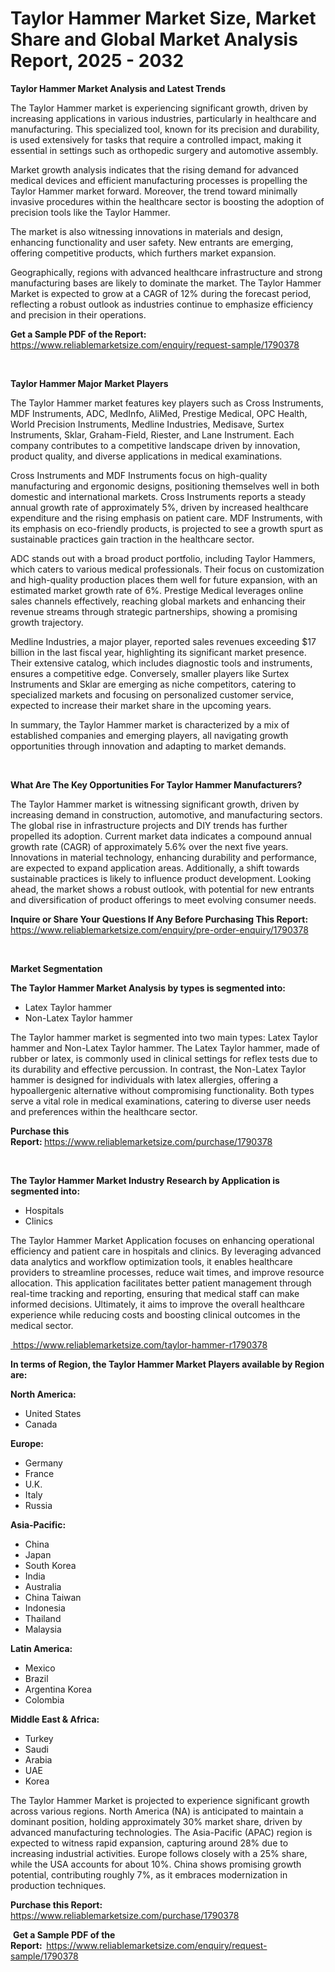 <p><h1>Taylor Hammer Market Size, Market Share and Global Market Analysis Report, 2025 - 2032</h1></p><p><strong>Taylor Hammer Market Analysis and Latest Trends</strong></p>
<p><p>The Taylor Hammer market is experiencing significant growth, driven by increasing applications in various industries, particularly in healthcare and manufacturing. This specialized tool, known for its precision and durability, is used extensively for tasks that require a controlled impact, making it essential in settings such as orthopedic surgery and automotive assembly. </p><p>Market growth analysis indicates that the rising demand for advanced medical devices and efficient manufacturing processes is propelling the Taylor Hammer market forward. Moreover, the trend toward minimally invasive procedures within the healthcare sector is boosting the adoption of precision tools like the Taylor Hammer. </p><p>The market is also witnessing innovations in materials and design, enhancing functionality and user safety. New entrants are emerging, offering competitive products, which furthers market expansion. </p><p>Geographically, regions with advanced healthcare infrastructure and strong manufacturing bases are likely to dominate the market. The Taylor Hammer Market is expected to grow at a CAGR of 12% during the forecast period, reflecting a robust outlook as industries continue to emphasize efficiency and precision in their operations.</p></p>
<p><strong>Get a Sample PDF of the Report:&nbsp;</strong> <a href="https://www.reliablemarketsize.com/enquiry/request-sample/1790378?utm_campaign=1991&utm_medium=2&utm_source=Github&utm_content=ia&utm_term=13042025&utm_id=taylor-hammer">https://www.reliablemarketsize.com/enquiry/request-sample/1790378</a></p>
<p>&nbsp;</p>
<p><strong>Taylor Hammer Major Market Players</strong></p>
<p><p>The Taylor Hammer market features key players such as Cross Instruments, MDF Instruments, ADC, MedInfo, AliMed, Prestige Medical, OPC Health, World Precision Instruments, Medline Industries, Medisave, Surtex Instruments, Sklar, Graham-Field, Riester, and Lane Instrument. Each company contributes to a competitive landscape driven by innovation, product quality, and diverse applications in medical examinations.</p><p>Cross Instruments and MDF Instruments focus on high-quality manufacturing and ergonomic designs, positioning themselves well in both domestic and international markets. Cross Instruments reports a steady annual growth rate of approximately 5%, driven by increased healthcare expenditure and the rising emphasis on patient care. MDF Instruments, with its emphasis on eco-friendly products, is projected to see a growth spurt as sustainable practices gain traction in the healthcare sector.</p><p>ADC stands out with a broad product portfolio, including Taylor Hammers, which caters to various medical professionals. Their focus on customization and high-quality production places them well for future expansion, with an estimated market growth rate of 6%. Prestige Medical leverages online sales channels effectively, reaching global markets and enhancing their revenue streams through strategic partnerships, showing a promising growth trajectory.</p><p>Medline Industries, a major player, reported sales revenues exceeding $17 billion in the last fiscal year, highlighting its significant market presence. Their extensive catalog, which includes diagnostic tools and instruments, ensures a competitive edge. Conversely, smaller players like Surtex Instruments and Sklar are emerging as niche competitors, catering to specialized markets and focusing on personalized customer service, expected to increase their market share in the upcoming years.</p><p>In summary, the Taylor Hammer market is characterized by a mix of established companies and emerging players, all navigating growth opportunities through innovation and adapting to market demands.</p></p>
<p>&nbsp;</p>
<p><strong>What Are The Key Opportunities For Taylor Hammer Manufacturers?</strong></p>
<p><p>The Taylor Hammer market is witnessing significant growth, driven by increasing demand in construction, automotive, and manufacturing sectors. The global rise in infrastructure projects and DIY trends has further propelled its adoption. Current market data indicates a compound annual growth rate (CAGR) of approximately 5.6% over the next five years. Innovations in material technology, enhancing durability and performance, are expected to expand application areas. Additionally, a shift towards sustainable practices is likely to influence product development. Looking ahead, the market shows a robust outlook, with potential for new entrants and diversification of product offerings to meet evolving consumer needs.</p></p>
<p><strong>Inquire or Share Your Questions If Any Before Purchasing This Report:</strong> <a href="https://www.reliablemarketsize.com/enquiry/pre-order-enquiry/1790378?utm_campaign=1991&utm_medium=2&utm_source=Github&utm_content=ia&utm_term=13042025&utm_id=taylor-hammer">https://www.reliablemarketsize.com/enquiry/pre-order-enquiry/1790378</a></p>
<p>&nbsp;</p>
<p><strong>Market Segmentation</strong></p>
<p><strong>The Taylor Hammer Market Analysis by types is segmented into:</strong></p>
<p><ul><li>Latex Taylor hammer</li><li>Non-Latex Taylor hammer</li></ul></p>
<p><p>The Taylor hammer market is segmented into two main types: Latex Taylor hammer and Non-Latex Taylor hammer. The Latex Taylor hammer, made of rubber or latex, is commonly used in clinical settings for reflex tests due to its durability and effective percussion. In contrast, the Non-Latex Taylor hammer is designed for individuals with latex allergies, offering a hypoallergenic alternative without compromising functionality. Both types serve a vital role in medical examinations, catering to diverse user needs and preferences within the healthcare sector.</p></p>
<p><strong>Purchase this Report:&nbsp;</strong><a href="https://www.reliablemarketsize.com/purchase/1790378?utm_campaign=1991&utm_medium=2&utm_source=Github&utm_content=ia&utm_term=13042025&utm_id=taylor-hammer">https://www.reliablemarketsize.com/purchase/1790378</a></p>
<p>&nbsp;</p>
<p><strong>The Taylor Hammer Market Industry Research by Application is segmented into:</strong></p>
<p><ul><li>Hospitals</li><li>Clinics</li></ul></p>
<p><p>The Taylor Hammer Market Application focuses on enhancing operational efficiency and patient care in hospitals and clinics. By leveraging advanced data analytics and workflow optimization tools, it enables healthcare providers to streamline processes, reduce wait times, and improve resource allocation. This application facilitates better patient management through real-time tracking and reporting, ensuring that medical staff can make informed decisions. Ultimately, it aims to improve the overall healthcare experience while reducing costs and boosting clinical outcomes in the medical sector.</p></p>
<p><a href="https://www.reliablemarketsize.com/taylor-hammer-r1790378?utm_campaign=1991&utm_medium=2&utm_source=Github&utm_content=ia&utm_term=13042025&utm_id=taylor-hammer">&nbsp;https://www.reliablemarketsize.com/taylor-hammer-r1790378</a></p>
<p><strong>In terms of Region, the Taylor Hammer Market Players available by Region are:</strong></p>
<p>
    <p> <strong> North America: </strong>
        <ul>
            <li>United States</li>
            <li>Canada</li>
        </ul>
        </p> 
    <p> <strong> Europe: </strong>
        <ul>
            <li>Germany</li>
            <li>France</li>
            <li>U.K.</li>
            <li>Italy</li>
            <li>Russia</li>
        </ul>
        </p> 
    <p> <strong> Asia-Pacific: </strong>
        <ul>
            <li>China</li>
            <li>Japan</li>
            <li>South Korea</li>
            <li>India</li>
            <li>Australia</li>
            <li>China Taiwan</li>
            <li>Indonesia</li>
            <li>Thailand</li>
            <li>Malaysia</li>
        </ul>
        </p> 
    <p> <strong> Latin America: </strong>
        <ul>
            <li>Mexico</li>
            <li>Brazil</li>
            <li>Argentina Korea</li>
            <li>Colombia</li>
        </ul>
        </p> 
    <p> <strong> Middle East & Africa: </strong>
        <ul>
            <li>Turkey</li>
            <li>Saudi</li>
            <li>Arabia</li>
            <li>UAE</li>
            <li>Korea</li>
        </ul>
    </p>
    </p>
<p><p>The Taylor Hammer Market is projected to experience significant growth across various regions. North America (NA) is anticipated to maintain a dominant position, holding approximately 30% market share, driven by advanced manufacturing technologies. The Asia-Pacific (APAC) region is expected to witness rapid expansion, capturing around 28% due to increasing industrial activities. Europe follows closely with a 25% share, while the USA accounts for about 10%. China shows promising growth potential, contributing roughly 7%, as it embraces modernization in production techniques.</p></p>
<p><strong>Purchase this Report: </strong><a href="https://www.reliablemarketsize.com/purchase/1790378?utm_campaign=1991&utm_medium=2&utm_source=Github&utm_content=ia&utm_term=13042025&utm_id=taylor-hammer">https://www.reliablemarketsize.com/purchase/1790378</a></p>
<p>&nbsp;<strong>Get a Sample PDF of the Report:&nbsp;&nbsp;</strong><a href="https://www.reliablemarketsize.com/enquiry/request-sample/1790378?utm_campaign=1991&utm_medium=2&utm_source=Github&utm_content=ia&utm_term=13042025&utm_id=taylor-hammer">https://www.reliablemarketsize.com/enquiry/request-sample/1790378</a></p>
<p><strong></strong></p>
<p><p></p><p></p><p></p></p>